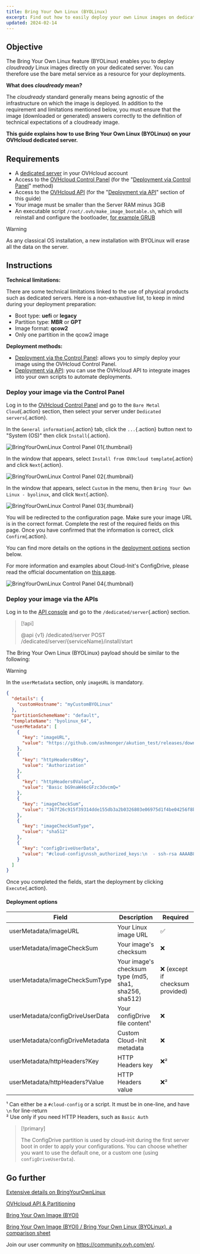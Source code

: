 ```yaml
---
title: Bring Your Own Linux (BYOLinux)
excerpt: Find out how to easily deploy your own Linux images on dedicated servers
updated: 2024-02-14
---
```


## Objective

The Bring Your Own Linux feature (BYOLinux) enables you to deploy *cloudready* Linux images directly on your dedicated server. You can therefore use the bare metal service as a resource for your deployments.

**What does *cloudready* mean?**

The *cloudready* standard generally means being agnostic of the infrastructure on which the image is deployed.
In addition to the requirement and limitations mentioned below, you must ensure that the image (downloaded or generated) answers correctly to the definition of technical expectations of a cloudready image.

**This guide explains how to use Bring Your Own Linux (BYOLinux) on your OVHcloud dedicated server.**

## Requirements

- A [dedicated server](https://www.ovhcloud.com/en/bare-metal/) in your OVHcloud account
- Access to the [OVHcloud Control Panel](https://ca.ovh.com/auth/?action=gotomanager&from=https://www.ovh.com/world/&ovhSubsidiary=we) (for the "[Deployment via Control Panel](#viacontrolpanel)" method)
- Access to the [OVHcloud API](/pages/manage_and_operate/api/first-steps) (for the "[Deployment via API](#viaapi)" section of this guide)
- Your image must be smaller than the Server RAM minus 3GiB
- An executable script `/root/.ovh/make_image_bootable.sh`, which will reinstall and configure the bootloader, [for example GRUB](https://github.com/ovh/bringyourownlinux/blob/main/example_build/files/make_image_bootable.shhttps://github.com/ovh/bringyourownlinux/blob/main/example_build/files/make_image_bootable.sh)

> [!warning]
>
> As any classical OS installation, a new installation with BYOLinux will erase all the data on the server.
>

## Instructions

**Technical limitations:**

There are some technical limitations linked to the use of physical products such as dedicated servers. Here is a non-exhaustive list, to keep in mind during your deployment preparation:

- Boot type: **uefi** or **legacy**
- Partition type: **MBR** or **GPT**
- Image format: **qcow2**
- Only one partition in the qcow2 image

**Deployment methods:**

- [Deployment via the Control Panel](#viacontrolpanel): allows you to simply deploy your image using the OVHcloud Control Panel.
- [Deployment via API](#viaapi): you can use the OVHcloud API to integrate images into your own scripts to automate deployments.

### Deploy your image via the Control Panel <a name="viacontrolpanel"></a>

Log in to the [OVHcloud Control Panel](https://ca.ovh.com/auth/?action=gotomanager&from=https://www.ovh.com/world/&ovhSubsidiary=we) and go to the `Bare Metal Cloud`{.action} section, then select your server under `Dedicated servers`{.action}.

In the `General information`{.action} tab, click the `...`{.action} button next to "System (OS)" then click `Install`{.action}.

![BringYourOwnLinux Control Panel 01](images/byolinux-controlpanel01.png){.thumbnail}

In the window that appears, select `Install from OVHcloud template`{.action} and click `Next`{.action}.

![BringYourOwnLinux Control Panel 02](images/byolinux-controlpanel02.png){.thumbnail}

In the window that appears, select `Custom` in the menu, then `Bring Your Own Linux - byolinux`, and click `Next`{.action}.

![BringYourOwnLinux Control Panel 03](images/byolinux-controlpanel03.png){.thumbnail}

You will be redirected to the configuration page. Make sure your image URL is in the correct format. Complete the rest of the required fields on this page. Once you have confirmed that the information is correct, click `Confirm`{.action}.

You can find more details on the options in the [deployment options](#options) section below.

For more information and examples about Cloud-Init's ConfigDrive, please read the official documentation on [this page](https://cloudinit.readthedocs.io/en/22.1_a/topics/examples.html).

![BringYourOwnLinux Control Panel 04](images/byolinux-controlpanel04.png){.thumbnail}

### Deploy your image via the APIs <a name="viaapi"></a>

Log in to the [API console](https://api.ovh.com/) and go to the `/dedicated/server`{.action} section.

> [!api]
>
> @api {v1} /dedicated/server POST /dedicated/server/{serviceName}/install/start
>

The Bring Your Own Linux (BYOLinux) payload should be similar to the following:

> [!warning]
>
> In the `userMetadata` section, only `imageURL` is mandatory.
>

```json
{
  "details": {
    "customHostname": "myCustomBYOLinux"
  },
  "partitionSchemeName": "default",
  "templateName": "byolinux_64",
  "userMetadata": [
    {
      "key": "imageURL",
      "value": "https://github.com/ashmonger/akution_test/releases/download/0.5-compress/deb11k6.qcow2"
    },
    {
      "key": "httpHeaders0Key",
      "value": "Authorization"
    },
    {
      "key": "httpHeaders0Value",
      "value": "Basic bG9naW46cGFzc3dvcmQ="
    },
    {
      "key": "imageCheckSum",
      "value": "367f26c915f39314dde155db3a2b0326803e06975d1f4be04256f8b591e38fd4062d36eb7d50e99da7a50b7f4cd69640e56a4ab93e8e0274e4e478e0f84b5d29"
    },
    {
      "key": "imageCheckSumType",
      "value": "sha512"
    },
    {
      "key": "configDriveUserData",
      "value": "#cloud-config\nssh_authorized_keys:\n  - ssh-rsa AAAAB8djYiw== myself@mydomain.net\n\nusers:\n  - name: patient0\n    sudo: ALL=(ALL) NOPASSWD:ALL\n    groups: users, sudo\n    shell: /bin/bash\n    lock_passwd: false\n    ssh_authorized_keys:\n      - ssh-rsa AAAAB8djYiw== myself@mydomain.net\ndisable_root: false\npackages:\n  - vim\n  - tree\nfinal_message: The system is finally up, after $UPTIME seconds\n"
    }
  ]
}
```

Once you completed the fields, start the deployment by clicking `Execute`{.action}.

#### Deployment options <a name="options"></a>

| Field | Description | Required |
|-|-|-|
| userMetadata/imageURL | Your Linux image URL | ✅ |
| userMetadata/imageCheckSum | Your image's checksum | ❌ |
| userMetadata/imageCheckSumType | Your image's checksum type (md5, sha1, sha256, sha512) | ❌ (except if checksum provided) |
| userMetadata/configDriveUserData | Your configDrive file content¹ | ❌ |
| userMetadata/configDriveMetadata | Custom Cloud-Init metadata | ❌ |
| userMetadata/httpHeaders?Key | HTTP Headers key  | ❌² |
| userMetadata/httpHeaders?Value | HTTP Headers value | ❌² |

¹ Can either be a `#cloud-config` or a script. It must be in one-line, and have `\n` for line-return<br />
² Use only if you need HTTP Headers, such as `Basic Auth`<br />

> [!primary]
>
> The ConfigDrive partition is used by cloud-init during the first server boot in order to apply your configurations. You can choose whether you want to use the default one, or a custom one (using `configDriveUserData`).
>

## Go further

[Extensive details on BringYourOwnLinux](https://github.com/ovh/BringYourOwnLinux)

[OVHcloud API & Partitioning](/pages/bare_metal_cloud/dedicated_servers/partitioning_ovh)

[Bring Your Own Image (BYOI)](/pages/bare_metal_cloud/dedicated_servers/bring-your-own-image)

[Bring Your Own Image (BYOI) / Bring Your Own Linux (BYOLinux), a comparison sheet](/pages/bare_metal_cloud/dedicated_servers/bring-your-own-image-versus-bring-your-own-linux)

Join our user community on <https://community.ovh.com/en/>.
